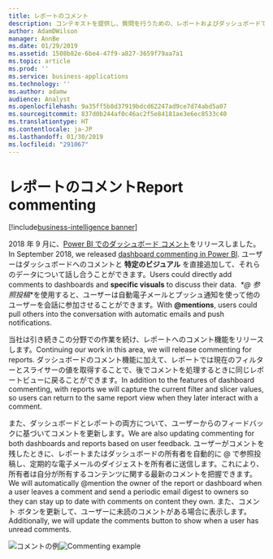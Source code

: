 ```yaml
---
title: レポートのコメント
description: コンテキストを提供し、質問を行うための、レポートおよびダッシュボードでのコメント。
author: AdamDWilson
manager: AnnBe
ms.date: 01/29/2019
ms.assetid: 1508b82e-6be4-47f9-a827-3659f79aa7a1
ms.topic: article
ms.prod: ''
ms.service: business-applications
ms.technology: ''
ms.author: adamw
audience: Analyst
ms.openlocfilehash: 9a35ff5b8d37919bdcd62247ad9ce7d74abd5a07
ms.sourcegitcommit: 837d0b244af0c46ac2f5e84181ae3e6ec8533c40
ms.translationtype: HT
ms.contentlocale: ja-JP
ms.lasthandoff: 01/30/2019
ms.locfileid: "291067"
---
```

# <a name="report-commenting"></a><span data-ttu-id="40352-103">レポートのコメント</span><span class="sxs-lookup"><span data-stu-id="40352-103">Report commenting</span></span>

[!include[business-intelligence banner](../../includes/business-intelligence.md)]

<span data-ttu-id="40352-104">2018 年 9 月に、[Power BI でのダッシュボード コメント](https://powerbi.microsoft.com/blog/announcing-dashboard-comments-in-power-bi/)をリリースしました。</span><span class="sxs-lookup"><span data-stu-id="40352-104">In September 2018, we released [dashboard commenting in Power BI](https://powerbi.microsoft.com/blog/announcing-dashboard-comments-in-power-bi/).</span></span> <span data-ttu-id="40352-105">ユーザーはダッシュボードへのコメントと **特定のビジュアル** を直接追加して、それらのデータについて話し合うことができます。</span><span class="sxs-lookup"><span data-stu-id="40352-105">Users could directly add comments to dashboards and **specific visuals** to discuss their data.</span></span> <span data-ttu-id="40352-106"> *\*\@ 参照投稿*\*を使用すると、ユーザーは自動電子メールとプッシュ通知を使って他のユーザーを会話に参加させることができます。</span><span class="sxs-lookup"><span data-stu-id="40352-106">With **\@mentions**, users could pull others into the conversation with automatic emails and push notifications.</span></span> 

<span data-ttu-id="40352-107">当社は引き続きこの分野での作業を続け、レポートへのコメント機能をリリースします。</span><span class="sxs-lookup"><span data-stu-id="40352-107">Continuing our work in this area, we will release commenting for reports.</span></span> <span data-ttu-id="40352-108">ダッシュボードのコメント機能に加えて、レポートでは現在のフィルターとスライサーの値を取得することで、後でコメントを処理するときに同じレポートビューに戻ることができます。</span><span class="sxs-lookup"><span data-stu-id="40352-108">In addition to the features of dashboard commenting, with reports we will capture the current filter and slicer values, so users can return to the same report view when they later interact with a comment.</span></span>

<span data-ttu-id="40352-109">また、ダッシュボードとレポートの両方について、ユーザーからのフィードバックに基づいてコメントを更新します。</span><span class="sxs-lookup"><span data-stu-id="40352-109">We are also updating commenting for both dashboards and reports based on user feedback.</span></span>  <span data-ttu-id="40352-110">ユーザーがコメントを残したときに、レポートまたはダッシュボードの所有者を自動的に \@ で参照投稿し、定期的な電子メールのダイジェストを所有者に送信します。これにより、所有者は自分が所有するコンテンツに関する最新のコメントを把握できます。</span><span class="sxs-lookup"><span data-stu-id="40352-110">We will automatically \@mention the owner of the report or dashboard when a user leaves a comment and send a periodic email digest to owners so they can stay up to date with comments on content they own.</span></span>  <span data-ttu-id="40352-111">また、コメント ボタンを更新して、ユーザーに未読のコメントがある場合に表示します。</span><span class="sxs-lookup"><span data-stu-id="40352-111">Additionally, we will update the comments button to show when a user has unread comments.</span></span>

<span data-ttu-id="40352-112">![コメントの例](media/report-commenting.jpg "コメントの例")</span><span class="sxs-lookup"><span data-stu-id="40352-112">![Commenting example](media/report-commenting.jpg "Commenting example")</span></span>
